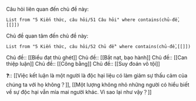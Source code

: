Câu hỏi liên quan đến chủ đề này:
```dataview
List from "5 Kiến thức, câu hỏi/51 Câu hỏi" where contains(chủ-đề,[[]]) 
```

Chủ đề quan tâm đến chủ đề này:
```dataview
List from "5 Kiến thức, câu hỏi/52 Chủ đề" where contains(chủ-đề,[[]]) 
```
Chủ đề:: [[Biểu đạt thù ghét]]
Chủ đề:: [[Bắt nạt, bạo hành]]
Chủ đề:: [[Can thiệp luận]]
Chủ đề:: [[Công bằng]]
Chủ đề:: [[Suy đoán vô tội]]

❓:: [[Việc kết luận là một người là độc hại liệu có làm giảm sự thấu cảm của chúng ta với họ không？]], [[Một lượng không nhỏ những người có hiểu biết về sự độc hại vẫn mỉa mai người khác. Vì sao lại như vậy？]]